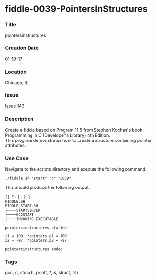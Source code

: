 fiddle-0039-PointersInStructures
======

### Title

pointersinstructures


### Creation Date

01-19-17


### Location

Chicago, IL


### Issue

[Issue 143](https://github.com/bradyhouse/house/issues/143)


### Description

Create a fiddle based on Program 11.5 from Stephen Kochan's book Programming in C (Developer's Library) 4th Edition.  
This program demonstrates how to create a structure containing pointer attributes.

### Use Case

Navigate to the scripts directory and execute the following command:

    ./fiddle.sh "start" "c" "0039"
    
This should produce the following output:

    {{ ʕ・ɭ・ʔ }}
    FIDDLE.SH
    FIDDLE-START.SH
    ├────STARTSERVER
    ├────GCCSTART
    ├────INVOKING EXECUTABLE
    
    pointersinstructures started
    
    i1 = 100, *pointers.p1 = 100
    i2 = -97, *pointers.p2 = -97
    
    pointersinstructures ended


### Tags

gcc, c, stdio.h, printf, *, &, struct, %i
